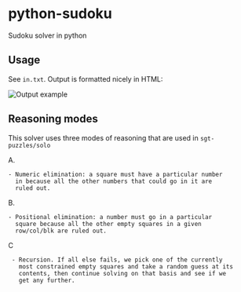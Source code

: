 # python-sudoku
Sudoku solver in python

## Usage

See `in.txt`.
Output is formatted nicely in HTML:

![Output example](https://i.imgur.com/9iDBz8C.png)

## Reasoning modes

This solver uses three modes of reasoning that are used in `sgt-puzzles/solo`

A.
```
- Numeric elimination: a square must have a particular number
  in because all the other numbers that could go in it are
  ruled out.
```

B.

```
- Positional elimination: a number must go in a particular
  square because all the other empty squares in a given
  row/col/blk are ruled out.
```

C
```
 - Recursion. If all else fails, we pick one of the currently
   most constrained empty squares and take a random guess at its
   contents, then continue solving on that basis and see if we
   get any further.
```
